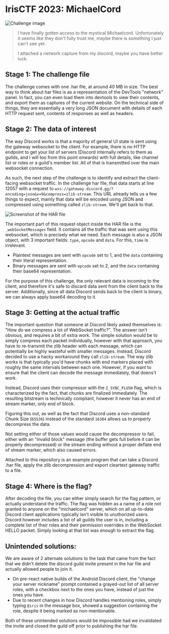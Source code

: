 # IrisCTF 2023: MichaelCord

![Challenge image](https://i-work-at-the.dutch-east-india.company/𒄡63bc26b9Aa62ULvVfuCy.png)

> I have finally gotten access to the mystical Michaelcord. Unfortunately it seems like they don't fully trust me, maybe there is something I just can't see yet.
>
> I attached a network capture from my discord, maybe you have better luck.

## Stage 1: The challenge file

The challenge comes with one .har file, at around 40 MB in size. The best way to think about har files is as a representation of the DevTools "network" panel. In fact, you can even load them into devtools to view their contents, and export them as captures of the current website. On the technical side of things, they are essentially a very long JSON document with details of each HTTP request sent, contents of responses as well as headers.

## Stage 2: The data of interest

The way Discord works is that a majority of general UI state is sent using the gateway websocket to the client. For example, there is no HTTP endpoint to get your list of servers (Discord internally refers to them as guilds, and I will too from this point onwards) with full details, like channel list or roles or a guild's member list. All of that is transmitted over the main websocket connection. 

As such, the next step of the challenge is to identify and extract the client-facing websocket traffic. In the challenge har file, that data starts at line 12057 with a request to `wss://gateway.discord.gg/?encoding=json&v=9&compress=zlib-stream`. This URL already tells us a few things to expect, mainly that data will be encoded using JSON and compressed using something called `zlib-stream`. We'll get back to that.

![Screenshot of the HAR file](https://i-work-at-the.dutch-east-india.company/%F0%92%84%A163bc2a3016LSOIB9t5X3.png)


The important part of this request object inside the HAR file is the `_webSocketMessages` field. It contains all the traffic that was sent using this websocket, which is precisely what we need. Each message is also a JSON object, with 3 important fields: `type`, `opcode` and `data`. For this, `time` is irrelevant.

- Plaintext messages are sent with `opcode` set to 1, and the `data` containing their literal representation.
- Binary messages are sent with `opcode` set to 2, and the `data` containing their base64 representation.

For the purpose of this challenge, the only relevant data is incoming to the client, and therefore it's safe to discard data sent from the client back to the server. Additionally, since all data Discord sends back to the client is binary, we can always apply base64 decoding to it.

## Stage 3: Getting at the actual traffic

The important question that someone at Discord likely asked themselves is: "How do we compress a lot of WebSocket traffic?". The answer isn't obvious, and requires a bit of extra work. The simple solution would be to simply compress each packet individually, however with that approach, you have to re-transmit the zlib header with each message, which can potentially be highly wasteful with smaller messages. Instead, Discord decided to use a hacky workaround they call `zlib-stream`. The way zlib works is that typically you'd have chunks with end markers placed with roughly the same intervals between each one. However, if you want to ensure that the client can decode the message immediately, that doens't work.

Instead, Discord uses their compressor with the `Z_SYNC_FLUSH` flag, which is characterized by the fact, that chunks are finalized immediately. The resulting bitstream is technically compliant, however it never has an end of stream marker, only end of block.

Figuring this out, as well as the fact that Discord uses a non-standard Chunk Size (`65536`) instead of the standard `16384` allows us to properly decompress the data.

Not setting either of those values would cause the decompressor to fail, either with an "invalid block" message (the buffer gets full before it can be properly decompressed) or the stream ending without a proper deflate end of stream marker, which also caused errors.

Attached to this repository is an example program that can take a Discord .har file, apply the zlib decompression and export cleartext gateway traffic to a file.

## Stage 4: Where is the flag?

After decoding the file, you can either simply search for the flag pattern, or actually understand the traffic. The flag was hidden as a name of a role not granted to anyone on the "michaelcord" server, which on all up-to-date Discord client applications typically isn't visible to unuthorized users. Discord however includes a list of all guilds the user is in, including a complete list of their roles and their permission overrides in the WebSocket HELLO packet. Simply looking at that list was enough to extract the flag.

## Unintended solutions:

We are aware of 2 alternate solutions to the task that came from the fact that we didn't delete the discord guild invite present in the har file and actually allowed people to join it.

- On pre-react native builds of the Android Discord client, the "change your server nickname" prompt contained a grayed-out list of all server roles, with a checkbox next to the ones you have, instead of just the ones you have.
- Due to recent changes in how Discord handles mentioning roles, simply typing `@iris` in the message box, showed a suggestion containing the role, despite it being marked as non-mentionable.

Both of these unintended solutions would be impossible had we invalidated the invite and closed the guild off prior to publishing the har file.

